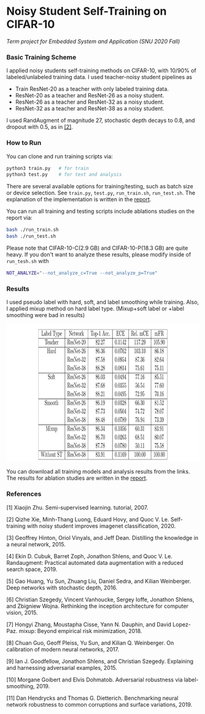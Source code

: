 # Noisy Student Self-Training on CIFAR-10

*Term project for Embedded System and Application (SNU 2020 Fall)*

### Basic Training Scheme

I applied noisy students self-training methods on CIFAR-10, with 10/90% of labeled/unlabeled training data. I used teacher-noisy student pipelines as

- Train ResNet-20 as a teacher with only labeled training data.
- ResNet-20 as a teacher and ResNet-26 as a noisy student.
- ResNet-26 as a teacher and ResNet-32 as a noisy student.
- ResNet-32 as a teacher and ResNet-38 as a noisy student.

I used RandAugment of magnitude 27, stochastic depth decays to 0.8, and dropout with 0.5, as in [[2]](https://arxiv.org/abs/1911.04252).

### How to Run

You can clone and run training scripts via:

```bash
python3 train.py   # for train
python3 test.py    # for test and analysis
```

There are several available options for training/testing, such as batch size or device selection. See `train.py`, `test.py`, `run_train.sh`, `run_test.sh`. The explanation of the implementation is written in the [report](https://github.com/lego0901/embedded-noisystudent/blob/main/document/noisy_student_cifar_10_kor.pdf).

You can run all training and testing scripts include ablations studies on the report via:

```bash
bash ./run_train.sh
bash ./run_test.sh
```

Please note that CIFAR-10-C(2.9 GB) and CIFAR-10-P(18.3 GB) are quite heavy. If you don't want to analyze these results, please modify inside of `run_tesh.sh` with

```bash
NOT_ANALYZE="--not_analyze_c=True --not_analyze_p=True"
```

### Results

I used pseudo label with hard, soft, and label smoothing while training. Also, I applied mixup method on hard label type. (Mixup+soft label or +label smoothing were bad in results)

<p align="center">
<img height="360" src=document/resource/results.png>
</p>


You can download all training models and analysis results from the links. The results for ablation studies are written in the [report](https://github.com/lego0901/embedded-noisystudent/blob/main/document/noisy_student_cifar_10_kor.pdf).

### References

[1] Xiaojin Zhu. Semi-supervised learning. tutorial, 2007.

[2] Qizhe Xie, Minh-Thang Luong, Eduard Hovy, and Quoc V. Le. Self-training with noisy student improves imagenet classification, 2020.

[3] Geoffrey Hinton, Oriol Vinyals, and Jeff Dean. Distilling the knowledge in a neural network, 2015.

[4] Ekin D. Cubuk, Barret Zoph, Jonathon Shlens, and Quoc V. Le. Randaugment: Practical automated data augmentation with a reduced search space, 2019.

[5] Gao Huang, Yu Sun, Zhuang Liu, Daniel Sedra, and Kilian Weinberger. Deep networks with stochastic depth, 2016.

[6] Christian Szegedy, Vincent Vanhoucke, Sergey Ioffe, Jonathon Shlens, and Zbigniew Wojna. Rethinking the inception architecture for computer vision, 2015.

[7] Hongyi Zhang, Moustapha Cisse, Yann N. Dauphin, and David Lopez-Paz. mixup: Beyond empirical risk minimization, 2018.

[8] Chuan Guo, Geoff Pleiss, Yu Sun, and Kilian Q. Weinberger. On calibration of modern neural networks, 2017.

[9] Ian J. Goodfellow, Jonathon Shlens, and Christian Szegedy. Explaining and harnessing adversarial examples, 2015.

[10] Morgane Goibert and Elvis Dohmatob. Adversarial robustness via label-smoothing, 2019.

[11] Dan Hendrycks and Thomas G. Dietterich. Benchmarking neural network robustness to common corruptions and surface variations, 2019.